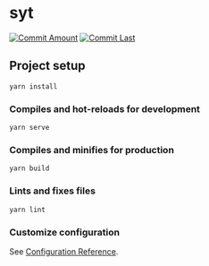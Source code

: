 # syt

[![Commit Amount][commit-image]][commit-url] [![Commit Last][commit-last-image]][commit-last-url]

## Project setup

```node
yarn install
```

### Compiles and hot-reloads for development

```node
yarn serve
```

### Compiles and minifies for production

```node
yarn build
```

### Lints and fixes files

```node
yarn lint
```

### Customize configuration

See [Configuration Reference](https://cli.vuejs.org/config/).

[commit-url]: https://github.com/uys2000/syt-frontend/commits/main
[commit-image]: https://badgen.net/github/commits/uys2000/syt-frontend

[commit-last-url]: https://github.com/uys2000/syt-frontend/commits/main
[commit-last-image]: https://badgen.net/github/last-commit/uys2000/syt-frontend
